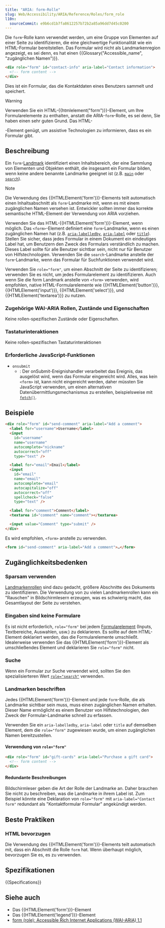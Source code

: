 ```yaml
---
title: "ARIA: form-Rolle"
slug: Web/Accessibility/ARIA/Reference/Roles/form_role
l10n:
  sourceCommit: e9b6cd1b7fa8612257b72b2a85a96dd7d45c0200
---
```


Die `form`-Rolle kann verwendet werden, um eine Gruppe von Elementen auf einer Seite zu identifizieren, die eine gleichwertige Funktionalität wie ein HTML-Formular bereitstellen. Das Formular wird nicht als Landmarkenregion angezeigt, es sei denn, es hat einen {{Glossary("Accessible_name", "zugänglichen Namen")}}.

```html
<div role="form" id="contact-info" aria-label="Contact information">
  <!-- form content -->
</div>
```

Dies ist ein Formular, das die Kontaktdaten eines Benutzers sammelt und speichert.

> [!WARNING]
> Verwenden Sie ein HTML-{{htmlelement("form")}}-Element, um Ihre Formularelemente zu enthalten, anstatt die ARIA-`form`-Rolle, es sei denn, Sie haben einen sehr guten Grund.
> Das HTML-<form>-Element genügt, um assistive Technologien zu informieren, dass es ein Formular gibt.

## Beschreibung

Ein `form`-[Landmark](/de/docs/Web/Accessibility/ARIA/Reference/Roles#3._landmark_roles) identifiziert einen Inhaltsbereich, der eine Sammlung von Elementen und Objekten enthält, die insgesamt ein Formular bilden, wenn keine andere benannte Landmarke geeignet ist (z.B. [`main`](/de/docs/Web/Accessibility/ARIA/Reference/Roles/main_role) oder [`search`](/de/docs/Web/Accessibility/ARIA/Reference/Roles/search_role)).

> [!NOTE]
> Die Verwendung des {{HTMLElement('form')}}-Elements teilt automatisch einen Inhaltsabschnitt als `form`-Landmarke mit, wenn es mit einem zugänglichen Namen versehen ist. Entwickler sollten immer das korrekte semantische HTML-Element der Verwendung von ARIA vorziehen.

Verwenden Sie das HTML-{{HTMLElement('form')}}-Element, wenn möglich. Das `<form>`-Element definiert eine `form`-Landmarke, wenn es einen zugänglichen Namen hat (z.B. [`aria-labelledby`](/de/docs/Web/Accessibility/ARIA/Reference/Attributes/aria-labelledby), [`aria-label`](/de/docs/Web/Accessibility/ARIA/Reference/Attributes/aria-label) oder [`title`](/de/docs/Web/HTML/Reference/Global_attributes/title)). Stellen Sie sicher, dass jedes Formular in einem Dokument ein eindeutiges Label hat, um Benutzern den Zweck des Formulars verständlich zu machen. Dieses Label sollte für alle Benutzer sichtbar sein, nicht nur für Benutzer von Hilfstechnologien. Verwenden Sie die `search`-Landmarke anstelle der `form`-Landmarke, wenn das Formular für Suchfunktionen verwendet wird.

Verwenden Sie `role="form"`, um einen Abschnitt der Seite zu identifizieren; verwenden Sie es nicht, um jedes Formularelement zu identifizieren. Auch wenn Sie die form Landmark anstelle von `<form>` verwenden, wird empfohlen, native HTML-Formularelemente wie {{HTMLElement('button')}}, {{HTMLElement('input')}}, {{HTMLElement('select')}}, und {{HTMLElement('textarea')}} zu nutzen.

### Zugehörige WAI-ARIA Rollen, Zustände und Eigenschaften

Keine rollen-spezifischen Zustände oder Eigenschaften.

### Tastaturinteraktionen

Keine rollen-spezifischen Tastaturinteraktionen

### Erforderliche JavaScript-Funktionen

- `onsubmit`
  - : Der onSubmit-Ereignishandler verarbeitet das Ereignis, das ausgelöst wird, wenn das Formular eingereicht wird. Alles, was kein `<form>` ist, kann nicht eingereicht werden, daher müssten Sie JavaScript verwenden, um einen alternativen Datenübermittlungsmechanismus zu erstellen, beispielsweise mit [`fetch()`](/de/docs/Web/API/Window/fetch).

## Beispiele

```html
<div role="form" id="send-comment" aria-label="Add a comment">
  <label for="username">Username</label>
  <input
    id="username"
    name="username"
    autocomplete="nickname"
    autocorrect="off"
    type="text" />

  <label for="email">Email</label>
  <input
    id="email"
    name="email"
    autocomplete="email"
    autocapitalize="off"
    autocorrect="off"
    spellcheck="false"
    type="text" />

  <label for="comment">Comment</label>
  <textarea id="comment" name="comment"></textarea>

  <input value="Comment" type="submit" />
</div>
```

Es wird empfohlen, `<form>` anstelle zu verwenden.

```html
<form id="send-comment" aria-label="Add a comment">…</form>
```

## Zugänglichkeitsbedenken

### Sparsam verwenden

[Landmarkenrollen](/de/docs/Web/Accessibility/ARIA/Reference/Roles#3._landmark_roles) sind dazu gedacht, größere Abschnitte des Dokuments zu identifizieren. Die Verwendung von zu vielen Landmarkenrollen kann ein "Rauschen" in Bildschirmlesern erzeugen, was es schwierig macht, das Gesamtlayout der Seite zu verstehen.

### Eingaben sind keine Formulare

Es ist nicht erforderlich, `role="form"` bei jedem [Formularelement](/de/docs/Web/HTML/Reference/Elements#forms) (Inputs, Textbereiche, Auswahlen, usw.) zu deklarieren. Es sollte auf dem HTML-Element deklariert werden, das die Formularelemente umschließt. Idealerweise verwenden Sie das {{HTMLElement('form')}}-Element als umschließendes Element und deklarieren Sie `role="form"` nicht.

### Suche

Wenn ein Formular zur Suche verwendet wird, sollten Sie den spezialisierteren Wert [`role="search"`](/de/docs/Web/Accessibility/ARIA/Reference/Roles/search_role) verwenden.

### Landmarken beschriften

Jedes {{HTMLElement('form')}}-Element und jede `form`-Rolle, die als Landmarke sichtbar sein muss, muss einen zugänglichen Namen erhalten. Dieser Name ermöglicht es einem Benutzer von Hilfstechnologien, den Zweck der Formular-Landmarke schnell zu erfassen.

Verwenden Sie ein `aria-labelledby`, `aria-label` oder `title` auf demselben Element, dem die `role="form"` zugewiesen wurde, um einen zugänglichen Namen bereitzustellen.

#### Verwendung von `role="form"`

```html
<div role="form" id="gift-cards" aria-label="Purchase a gift card">
  <!-- form content -->
</div>
```

#### Redundante Beschreibungen

Bildschirmleser geben die Art der Rolle der Landmarke an. Daher brauchen Sie nicht zu beschreiben, was die Landmarke in ihrem Label ist. Zum Beispiel könnte eine Deklaration von `role="form"` mit `aria-label="Contact form"` redundant als "Kontaktformular Formular" angekündigt werden.

## Beste Praktiken

### HTML bevorzugen

Die Verwendung des {{HTMLElement('form')}}-Elements teilt automatisch mit, dass ein Abschnitt die Rolle `form` hat. Wenn überhaupt möglich, bevorzugen Sie es, es zu verwenden.

## Spezifikationen

{{Specifications}}

## Siehe auch

- Das {{HTMLElement('form')}}-Element
- Das {{HTMLElement('legend')}}-Element
- [form (role): Accessible Rich Internet Applications (WAI-ARIA) 1.1](https://www.w3.org/TR/wai-aria/#form)
